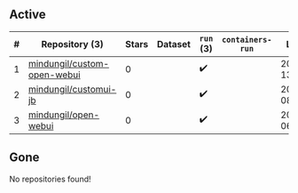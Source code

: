 ## Active
| # | Repository (3) | Stars | Dataset | `run` (3) | `containers-run` | Last Modified |
| --- | --- | --- | --- | --- | --- | --- |
| 1 | [mindungil/custom-open-webui](https://github.com/mindungil/custom-open-webui) | 0 |  | :heavy_check_mark: |  | 2025-09-23 13:37:46+00:00 |
| 2 | [mindungil/customui-jb](https://github.com/mindungil/customui-jb) | 0 |  | :heavy_check_mark: |  | 2025-09-28 08:47:43+00:00 |
| 3 | [mindungil/open-webui](https://github.com/mindungil/open-webui) | 0 |  | :heavy_check_mark: |  | 2025-09-29 06:11:28+00:00 |

## Gone
No repositories found!
